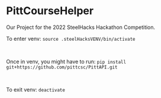 # PittCourseHelper
Our Project for the 2022 SteelHacks Hackathon Competition.

To enter venv: ` source .steelHacksVENV/bin/activate `

<br>

Once in venv, you might have to run: ` pip install git+https://github.com/pittcsc/PittAPI.git `

<br>

To exit venv: ` deactivate `

<br>